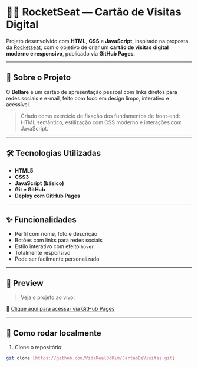 # 👨‍💻 RocketSeat — Cartão de Visitas Digital

Projeto desenvolvido com **HTML**, **CSS** e **JavaScript**, inspirado na proposta da [Rocketseat](https://rocketseat.com.br), com o objetivo de criar um **cartão de visitas digital moderno e responsivo**, publicado via **GitHub Pages**.

---

## 📘 Sobre o Projeto

O **Bellare** é um cartão de apresentação pessoal com links diretos para redes sociais e e-mail, feito com foco em design limpo, interativo e acessível.

> Criado como exercício de fixação dos fundamentos de front-end: HTML semântico, estilização com CSS moderno e interações com JavaScript.

---

## 🛠️ Tecnologias Utilizadas

- **HTML5**
- **CSS3**
- **JavaScript (básico)**
- **Git e GitHub**
- **Deploy com GitHub Pages**

---

## ✨ Funcionalidades

- Perfil com nome, foto e descrição
- Botões com links para redes sociais
- Estilo interativo com efeito `hover`
- Totalmente responsivo
- Pode ser facilmente personalizado

---

## 📸 Preview

> Veja o projeto ao vivo:

🔗 [Clique aqui para acessar via GitHub Pages](https://vidarealdokim.github.io/CartaoDeVisitas)  

---

## 🚀 Como rodar localmente

1. Clone o repositório:
```bash
git clone [https://github.com/VidaRealDoKim/CartaoDeVisitas.git]
